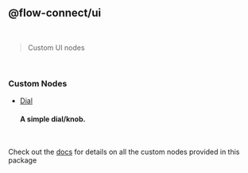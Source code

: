## @flow-connect/ui

<br/>

> Custom UI nodes

<br/>

### Custom Nodes

- [Dial](https://flow-connect.saurabhagat.me/reference/standard-nodes/ui/dial.html) <br/>
  #### A simple dial/knob.

<br/>

Check out the [docs](https://flow-connect.saurabhagat.me/reference/standard-nodes/ui.html) for details on all the custom nodes provided in this package
